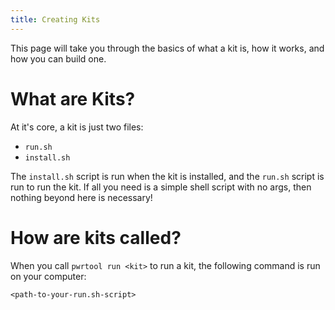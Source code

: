 ```yaml
---
title: Creating Kits
---
```

This page will take you through the basics of what a kit is, how it works, and how you can build one.

# What are Kits?
At it's core, a kit is just two files:
- `run.sh`
- `install.sh`

The `install.sh` script is run when the kit is installed, and the `run.sh` script is run to run the kit. If all you need is a simple shell script with no args, then nothing beyond here is necessary!


# How are kits called?

When you call `pwrtool run <kit>` to run a kit, the following command is run on your computer:

`<path-to-your-run.sh-script>`

